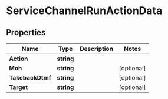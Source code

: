 

# ServiceChannelRunActionData


## Properties

| Name | Type | Description | Notes |
|------------ | ------------- | ------------- | -------------|
|**Action** | **string** |  |  |
|**Moh** | **string** |  |  [optional] |
|**TakebackDtmf** | **string** |  |  [optional] |
|**Target** | **string** |  |  [optional] |



